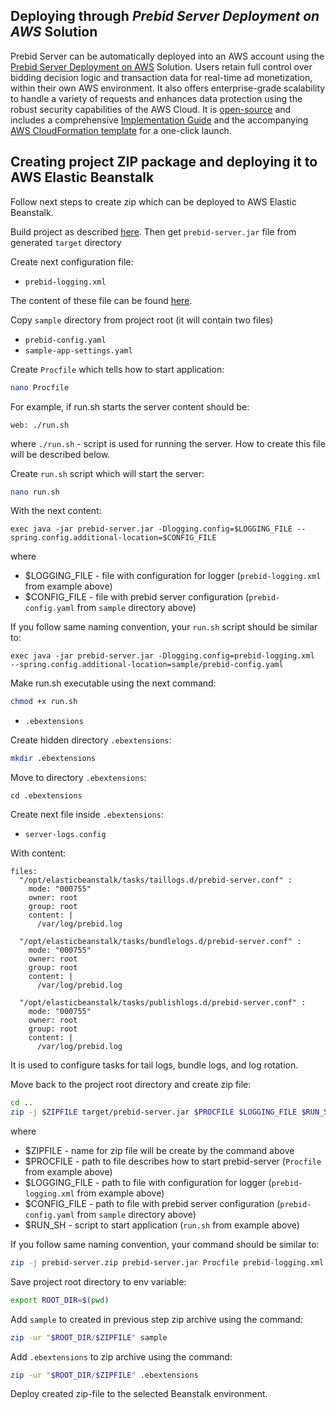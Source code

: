 ## Deploying through _Prebid Server Deployment on AWS_ Solution
Prebid Server can be automatically deployed into an AWS account using the [Prebid Server Deployment on AWS](https://aws.amazon.com/solutions/implementations/prebid-server-deployment-on-aws/) Solution. Users retain full control over bidding decision logic and transaction data for real-time ad monetization, within their own AWS environment.  It also offers enterprise-grade scalability to handle a variety of requests and enhances data protection using the robust security capabilities of the AWS Cloud. It is [open-source](https://github.com/aws-solutions/prebid-server-deployment-on-aws) and  includes a comprehensive [Implementation Guide](https://docs.aws.amazon.com/pdfs/solutions/latest/prebid-server-deployment-on-aws/prebid-server-deployment-on-aws.pdf) and the accompanying [AWS CloudFormation template](https://console.aws.amazon.com/cloudformation/home?region=us-east-1#/stacks/new?templateURL=https://solutions-reference.s3.amazonaws.com/prebid-server-deployment-on-aws/latest/prebid-server-deployment-on-aws.template&redirectId=SolutionWeb) for a one-click launch. 

## Creating project ZIP package and deploying it to AWS Elastic Beanstalk

Follow next steps to create zip which can be deployed to AWS Elastic Beanstalk.

Build project as described [here](build.md).
Then get `prebid-server.jar` file from generated `target` directory

Create next configuration file:

- `prebid-logging.xml`

The content of these file can be found [here](config.md).

Copy `sample` directory from project root
(it will contain two files)

- `prebid-config.yaml`
- `sample-app-settings.yaml`

Create `Procfile` which tells how to start application:
```bash
nano Procfile
```

For example, if run.sh starts the server content should be:
```
web: ./run.sh
```
where `./run.sh` - script is used for running the server.
How to create this file will be described below.

Create `run.sh` script which will start the server:
```bash
nano run.sh
```

With the next content:
```
exec java -jar prebid-server.jar -Dlogging.config=$LOGGING_FILE --spring.config.additional-location=$CONFIG_FILE
```
where
- $LOGGING_FILE - file with configuration for logger (`prebid-logging.xml` from example above)
- $CONFIG_FILE - file with prebid server configuration (`prebid-config.yaml` from `sample` directory above)

If you follow same naming convention, your `run.sh` script should be similar to:
```
exec java -jar prebid-server.jar -Dlogging.config=prebid-logging.xml  --spring.config.additional-location=sample/prebid-config.yaml
```

Make run.sh executable using the next command:
```bash
chmod +x run.sh
```

- `.ebextensions`

Create hidden directory `.ebextensions`:
```bash
mkdir .ebextensions
```

Move to directory `.ebextensions`:
```
cd .ebextensions
```

Create next file inside `.ebextensions`:
- `server-logs.config`

With content:
```
files:
  "/opt/elasticbeanstalk/tasks/taillogs.d/prebid-server.conf" :
    mode: "000755"
    owner: root
    group: root
    content: |
      /var/log/prebid.log

  "/opt/elasticbeanstalk/tasks/bundlelogs.d/prebid-server.conf" :
    mode: "000755"
    owner: root
    group: root
    content: |
      /var/log/prebid.log

  "/opt/elasticbeanstalk/tasks/publishlogs.d/prebid-server.conf" :
    mode: "000755"
    owner: root
    group: root
    content: |
      /var/log/prebid.log

```
It is used to configure tasks for tail logs, bundle logs, and log rotation.

Move back to the project root directory and create zip file:
```bash
cd ..
zip -j $ZIPFILE target/prebid-server.jar $PROCFILE $LOGGING_FILE $RUN_SH
```
where 
- $ZIPFILE - name for zip file will be create by the command above
- $PROCFILE - path to file describes how to start prebid-server (`Procfile` from example above)
- $LOGGING_FILE - path to file with configuration for logger (`prebid-logging.xml` from example above)
- $CONFIG_FILE - path to file with prebid server configuration (`prebid-config.yaml` from `sample` directory above)
- $RUN_SH - script to start application (`run.sh` from example above)

If you follow same naming convention, your command should be similar to:
```bash
zip -j prebid-server.zip prebid-server.jar Procfile prebid-logging.xml run.sh
```

Save project root directory to env variable:
```bash
export ROOT_DIR=$(pwd)
```

Add `sample` to created in previous step zip archive using the command:
```bash
zip -ur "$ROOT_DIR/$ZIPFILE" sample
```

Add `.ebextensions` to zip archive using the command:
```bash
zip -ur "$ROOT_DIR/$ZIPFILE" .ebextensions
```

Deploy created zip-file to the selected Beanstalk environment.
